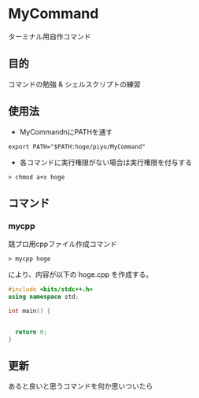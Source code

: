 # MyCommand

ターミナル用自作コマンド

## 目的

コマンドの勉強 & シェルスクリプトの練習

## 使用法

- MyCommandnにPATHを通す
```.zshrc
export PATH="$PATH:hoge/piyo/MyCommand"
```
- 各コマンドに実行権限がない場合は実行権限を付与する
```
> chmod a+x hoge
```

## コマンド

### mycpp

競プロ用cppファイル作成コマンド
```
> mycpp hoge
```
により、内容が以下の hoge.cpp を作成する。
```cpp:hoge.cpp
#include <bits/stdc++.h>
using namespace std;

int main() {


  return 0;
}
```

## 更新

あると良いと思うコマンドを何か思いついたら
